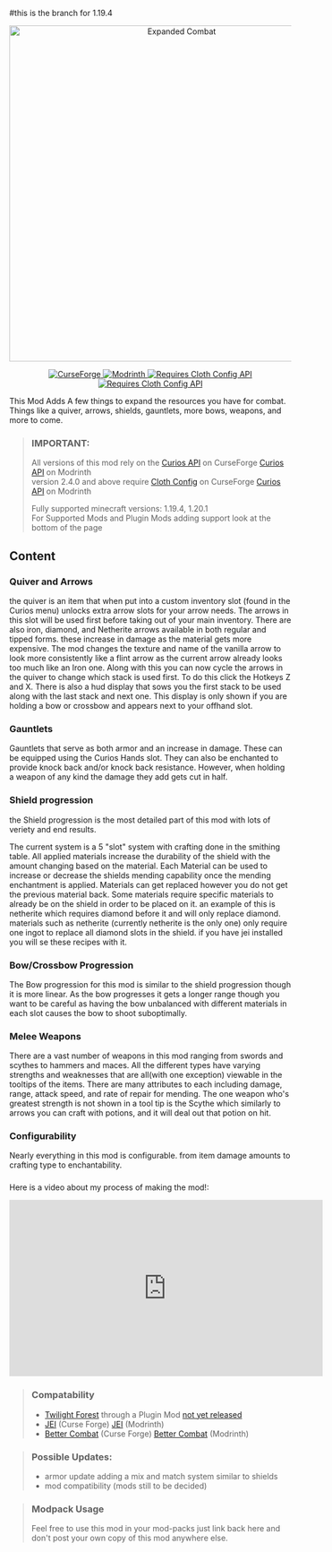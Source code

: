 #this is the branch for 1.19.4

<div style="text-align: center;">
<p>
    <img src="https://cdn-raw.modrinth.com/data/sElBpAJt/images/dc811bce5a70f2a240f411b8a945df54ec3c02a9.png" alt="Expanded Combat" width="600"/>
</p>
<p>
    <a href="https://www.curseforge.com/minecraft/mc-mods/expanded-combat" rel="noopener nofollow ugc">
        <img src="https://cdn.jsdelivr.net/npm/@intergrav/devins-badges@3/assets/cozy/available/curseforge_64h.png" alt="CurseForge">
    </a>
    <a href="https://www.curseforge.com/minecraft/mc-mods/expanded-combat" rel="noopener nofollow ugc">
        <img src="https://cdn.jsdelivr.net/npm/@intergrav/devins-badges@3/assets/cozy/available/modrinth_64h.png" alt="Modrinth">
    </a>
    <a href="https://modrinth.com/mod/cloth-config" rel="noopener nofollow ugc">
        <img src="https://cdn.jsdelivr.net/npm/@intergrav/devins-badges@3.1.2/assets/cozy/requires/cloth-config-api_64h.png" alt="Requires Cloth Config API">
    </a>
    <a href="https://www.curseforge.com/minecraft/mc-mods/expanded-combat" rel="noopener nofollow ugc">
        <img src="https://cdn.discordapp.com/attachments/844397409698185227/1152401406247047188/curios_api_64h.png" alt="Requires Cloth Config API">
    </a>
</p></div>


This Mod Adds A few things to expand the resources you have for combat. Things like a quiver, arrows, shields, 
gauntlets, more bows, weapons, and more to come.
> ### IMPORTANT:
> All versions of this mod rely on the [Curios API](https://www.curseforge.com/minecraft/mc-mods/curios) on CurseForge [Curios API](https://modrinth.com/mod/curios) on Modrinth \
> version 2.4.0 and above require [Cloth Config](https://www.curseforge.com/minecraft/mc-mods/cloth-config) on CurseForge [Curios API](https://modrinth.com/mod/cloth-config) on Modrinth
> 
> Fully supported minecraft versions: 1.19.4, 1.20.1 \
> For Supported Mods and Plugin Mods adding support look at the bottom of the page

## Content
### Quiver and Arrows
the quiver is an item that when put into a custom inventory slot (found in the Curios menu) unlocks extra arrow slots for your 
arrow needs. The arrows in this slot will be used first before taking out of your main inventory. There are also iron, 
diamond, and Netherite arrows available in both regular and tipped forms. these increase in damage as the material gets 
more expensive. The mod changes the texture and name of the vanilla arrow to look more consistently like a flint arrow 
as the current arrow already looks too much like an Iron one. Along with this you can now cycle the arrows in the quiver
to change which stack is used first. To do this click the Hotkeys Z and X. There is also a hud display that sows you the
first stack to be used along with the last stack and next one. This display is only shown if you are holding a bow or 
crossbow and appears next to your offhand slot.
### Gauntlets
Gauntlets that serve as both armor and an increase in damage. These can be equipped using the Curios Hands slot. 
They can also be enchanted to provide knock back and/or knock back resistance. However, when holding a weapon of any kind 
the damage they add gets cut in half.
### Shield progression
the Shield progression is the most detailed part of this mod with lots of veriety and end results.

The current system is a 5 "slot" system with crafting done in the smithing table. 
All applied materials increase the durability of the shield with the amount changing based on the material.
Each Material can be used to increase or decrease the shields mending capability once the mending enchantment is applied.
Materials can get replaced however you do not get the previous material back. Some materials require specific materials 
to already be on the shield in order to be placed on it. an example of this is netherite which requires diamond before 
it and will only replace diamond. materials such as netherite (currently netherite is the only one) only require one 
ingot to replace all diamond slots in the shield. if you have jei installed you will se these recipes with it.
### Bow/Crossbow Progression
The Bow progression for this mod is similar to the shield progression though it is more linear. 
As the bow progresses it gets a longer range though you want to be careful as having the bow unbalanced with different 
materials in each slot causes the bow to shoot suboptimally.

### Melee Weapons
There are a vast number of weapons in this mod ranging from swords and scythes to hammers and maces. All the different 
types have varying strengths and weaknesses that are all(with one exception) viewable in the tooltips of the items. There 
are many attributes to each including damage, range, attack speed, and rate of repair for mending. The one weapon 
who's greatest strength is not shown in a tool tip is the Scythe which similarly to arrows you can craft with potions, and it 
will deal out that potion on hit.

### Configurability
Nearly everything in this mod is configurable. from item damage amounts to crafting type to enchantability.

###
Here is a video about my process of making the mod!:

<iframe width="560" height="315" src="https://www.youtube-nocookie.com/embed/l5xrhWNCOXQ" title="YouTube video player" frameborder="0" allow="accelerometer; clipboard-write; encrypted-media; gyroscope; picture-in-picture; web-share" allowfullscreen></iframe>


> ### Compatability
> - [Twilight Forest](https://www.curseforge.com/minecraft/mc-mods/the-twilight-forest) through a Plugin Mod [not yet released](https://www.curseforge.com/minecraft/mc-mods/ec-twilight-forest-compat)
> - [JEI](https://www.curseforge.com/minecraft/mc-mods/jei) (Curse Forge) [JEI](https://modrinth.com/mod/jei) (Modrinth)
> - [Better Combat](https://www.curseforge.com/minecraft/mc-mods/better-combat-by-daedelus) (Curse Forge) [Better Combat](https://modrinth.com/mod/better-combat) (Modrinth)

> ### Possible Updates:
> - armor update adding a mix and match system similar to shields
> - mod compatibility (mods still to be decided)

> ### Modpack Usage
> Feel free to use this mod in your mod-packs just link back here and don't post your own copy of this mod anywhere else.
